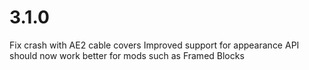 # 3.1.0

Fix crash with AE2 cable covers
Improved support for appearance API should now work better for mods such as Framed Blocks
